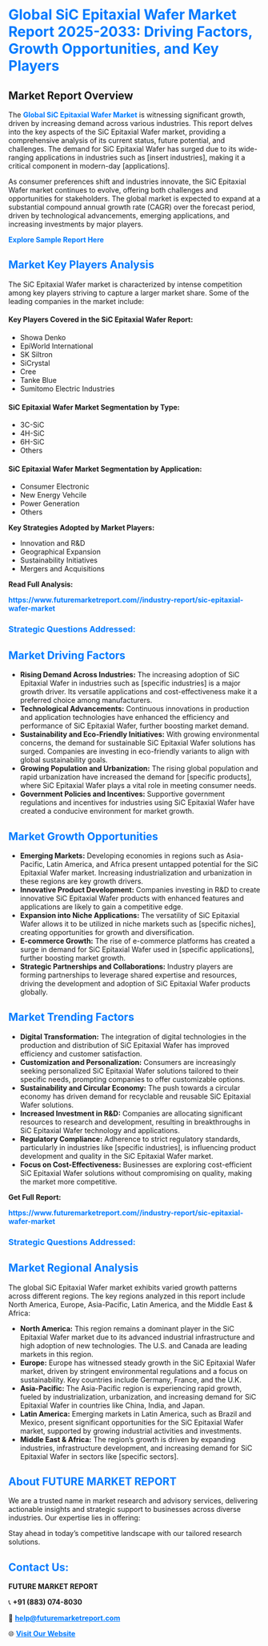 <h1 style="color: #007BFF;">Global SiC Epitaxial Wafer Market Report 2025-2033: Driving Factors, Growth Opportunities, and Key Players</h1>

<section id="overview">
<h2>Market Report Overview</h2>
<p>The <a href="https://www.futuremarketreport.com//industry-report/sic-epitaxial-wafer-market" style="color: #007BFF; text-decoration: none;"><strong>Global SiC Epitaxial Wafer Market</strong></a> is witnessing significant growth, driven by increasing demand across various industries. This report delves into the key aspects of the SiC Epitaxial Wafer market, providing a comprehensive analysis of its current status, future potential, and challenges. The demand for SiC Epitaxial Wafer has surged due to its wide-ranging applications in industries such as [insert industries], making it a critical component in modern-day [applications].</p>
<p>As consumer preferences shift and industries innovate, the SiC Epitaxial Wafer market continues to evolve, offering both challenges and opportunities for stakeholders. The global market is expected to expand at a substantial compound annual growth rate (CAGR) over the forecast period, driven by technological advancements, emerging applications, and increasing investments by major players.</p>
</section>

<section id="overview">
<p><a href="https://www.futuremarketreport.com//request-sample/reportId=75749" style="color: #007BFF; text-decoration: none;"><strong>Explore Sample Report Here</strong></a></p>
</section>

<section id="key-players">
<h2 style="color: #007BFF;">Market Key Players Analysis</h2>
<p>The SiC Epitaxial Wafer market is characterized by intense competition among key players striving to capture a larger market share. Some of the leading companies in the market include:</p>
<h4>Key Players Covered in the SiC Epitaxial Wafer Report:</h4>
<ul><li>Showa Denko</li><li>EpiWorld International</li><li>SK Siltron</li><li>SiCrystal</li><li>Cree</li><li>Tanke Blue</li><li>Sumitomo Electric Industries</li></ul>
<h4>SiC Epitaxial Wafer Market Segmentation by Type:</h4>
<ul><li>3C-SiC</li><li>4H-SiC</li><li>6H-SiC</li><li>Others</li></ul>

<h4>SiC Epitaxial Wafer Market Segmentation by Application:</h4>
<ul><li>Consumer Electronic</li><li>New Energy Vehcile</li><li>Power Generation</li><li>Others</li></ul>
<p><strong>Key Strategies Adopted by Market Players:</strong></p>
<ul>
<li>Innovation and R&D</li>
<li>Geographical Expansion</li>
<li>Sustainability Initiatives</li>
<li>Mergers and Acquisitions</li>
</ul>
</section>

<section>
<p><strong>Read Full Analysis: </strong></p><a href="https://www.futuremarketreport.com//industry-report/sic-epitaxial-wafer-market" style="color: #007BFF; text-decoration: none;"><strong>https://www.futuremarketreport.com//industry-report/sic-epitaxial-wafer-market</strong></a>
<h3 style="color: #007BFF;">Strategic Questions Addressed:</h3>
</section>

<section id="driving-factors">
<h2 style="color: #007BFF;">Market Driving Factors</h2>
<ul>
<li><strong>Rising Demand Across Industries:</strong> The increasing adoption of SiC Epitaxial Wafer in industries such as [specific industries] is a major growth driver. Its versatile applications and cost-effectiveness make it a preferred choice among manufacturers.</li>
<li><strong>Technological Advancements:</strong> Continuous innovations in production and application technologies have enhanced the efficiency and performance of SiC Epitaxial Wafer, further boosting market demand.</li>
<li><strong>Sustainability and Eco-Friendly Initiatives:</strong> With growing environmental concerns, the demand for sustainable SiC Epitaxial Wafer solutions has surged. Companies are investing in eco-friendly variants to align with global sustainability goals.</li>
<li><strong>Growing Population and Urbanization:</strong> The rising global population and rapid urbanization have increased the demand for [specific products], where SiC Epitaxial Wafer plays a vital role in meeting consumer needs.</li>
<li><strong>Government Policies and Incentives:</strong> Supportive government regulations and incentives for industries using SiC Epitaxial Wafer have created a conducive environment for market growth.</li>
</ul>
</section>

<section id="growth-opportunities">
<h2 style="color: #007BFF;">Market Growth Opportunities</h2>
<ul>
<li><strong>Emerging Markets:</strong> Developing economies in regions such as Asia-Pacific, Latin America, and Africa present untapped potential for the SiC Epitaxial Wafer market. Increasing industrialization and urbanization in these regions are key growth drivers.</li>
<li><strong>Innovative Product Development:</strong> Companies investing in R&D to create innovative SiC Epitaxial Wafer products with enhanced features and applications are likely to gain a competitive edge.</li>
<li><strong>Expansion into Niche Applications:</strong> The versatility of SiC Epitaxial Wafer allows it to be utilized in niche markets such as [specific niches], creating opportunities for growth and diversification.</li>
<li><strong>E-commerce Growth:</strong> The rise of e-commerce platforms has created a surge in demand for SiC Epitaxial Wafer used in [specific applications], further boosting market growth.</li>
<li><strong>Strategic Partnerships and Collaborations:</strong> Industry players are forming partnerships to leverage shared expertise and resources, driving the development and adoption of SiC Epitaxial Wafer products globally.</li>
</ul>
</section>

<section id="trending-factors">
<h2 style="color: #007BFF;">Market Trending Factors</h2>
<ul>
<li><strong>Digital Transformation:</strong> The integration of digital technologies in the production and distribution of SiC Epitaxial Wafer has improved efficiency and customer satisfaction.</li>
<li><strong>Customization and Personalization:</strong> Consumers are increasingly seeking personalized SiC Epitaxial Wafer solutions tailored to their specific needs, prompting companies to offer customizable options.</li>
<li><strong>Sustainability and Circular Economy:</strong> The push towards a circular economy has driven demand for recyclable and reusable SiC Epitaxial Wafer solutions.</li>
<li><strong>Increased Investment in R&D:</strong> Companies are allocating significant resources to research and development, resulting in breakthroughs in SiC Epitaxial Wafer technology and applications.</li>
<li><strong>Regulatory Compliance:</strong> Adherence to strict regulatory standards, particularly in industries like [specific industries], is influencing product development and quality in the SiC Epitaxial Wafer market.</li>
<li><strong>Focus on Cost-Effectiveness:</strong> Businesses are exploring cost-efficient SiC Epitaxial Wafer solutions without compromising on quality, making the market more competitive.</li>
</ul>
</section>

<section>
<p><strong>Get Full Report: </strong></p><a href="https://www.futuremarketreport.com//industry-report/sic-epitaxial-wafer-market" style="color: #007BFF; text-decoration: none;"><strong>https://www.futuremarketreport.com//industry-report/sic-epitaxial-wafer-market</strong></a>
<h3 style="color: #007BFF;">Strategic Questions Addressed:</h3>
</section>


<section id="regional-analysis">
<h2 style="color: #007BFF;">Market Regional Analysis</h2>
<p>The global SiC Epitaxial Wafer market exhibits varied growth patterns across different regions. The key regions analyzed in this report include North America, Europe, Asia-Pacific, Latin America, and the Middle East & Africa:</p>
<ul>
<li><strong>North America:</strong> This region remains a dominant player in the SiC Epitaxial Wafer market due to its advanced industrial infrastructure and high adoption of new technologies. The U.S. and Canada are leading markets in this region.</li>
<li><strong>Europe:</strong> Europe has witnessed steady growth in the SiC Epitaxial Wafer market, driven by stringent environmental regulations and a focus on sustainability. Key countries include Germany, France, and the U.K.</li>
<li><strong>Asia-Pacific:</strong> The Asia-Pacific region is experiencing rapid growth, fueled by industrialization, urbanization, and increasing demand for SiC Epitaxial Wafer in countries like China, India, and Japan.</li>
<li><strong>Latin America:</strong> Emerging markets in Latin America, such as Brazil and Mexico, present significant opportunities for the SiC Epitaxial Wafer market, supported by growing industrial activities and investments.</li>
<li><strong>Middle East & Africa:</strong> The region’s growth is driven by expanding industries, infrastructure development, and increasing demand for SiC Epitaxial Wafer in sectors like [specific sectors].</li>
</ul>
</section>

<footer>
<h2 style="color: #007BFF;">About FUTURE MARKET REPORT</h2>
<p>We are a trusted name in market research and advisory services, delivering actionable insights and strategic support to businesses across diverse industries. Our expertise lies in offering:</p>

<p>Stay ahead in today’s competitive landscape with our tailored research solutions.</p>

<h2 style="color: #007BFF;">Contact Us:</h2>
<p><strong>FUTURE MARKET REPORT</strong></p>
<p>📞 <strong>+91 (883) 074-8030</strong></p>
<p>📧 <strong><a href="mailto:help@futuremarketreport.com" style="color: #007BFF;">help@futuremarketreport.com</a></strong></p>
<p>🌐 <strong><a href="https://www.futuremarketreport.com/" style="color: #007BFF;">Visit Our Website</a></strong></p>
</footer>
